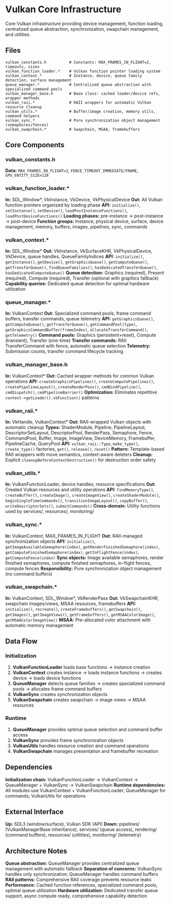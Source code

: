 # Vulkan Core Infrastructure

Core Vulkan infrastructure providing device management, function loading, centralized queue abstraction, synchronization, swapchain management, and utilities.

## Files
```
vulkan_constants.h          # Constants: MAX_FRAMES_IN_FLIGHT=2, timeouts, sizes
vulkan_function_loader.*    # Vulkan function pointer loading system
vulkan_context.*            # Instance, device, queue family detection, surface management
queue_manager.*             # Centralized queue abstraction with specialized command pools
vulkan_manager_base.h       # Base class: cached loader/device refs, wrapper methods
vulkan_raii.*               # RAII wrappers for automatic Vulkan resource cleanup
vulkan_utils.*              # Buffer/image creation, memory utils, command helpers
vulkan_sync.*               # Pure synchronization object management (semaphores/fences)
vulkan_swapchain.*          # Swapchain, MSAA, framebuffers
```

## Core Components

### vulkan_constants.h
**Data:** `MAX_FRAMES_IN_FLIGHT=2`, `FENCE_TIMEOUT_IMMEDIATE/FRAME`, `GPU_ENTITY_SIZE=128`

### vulkan_function_loader.*
**In:** SDL_Window*, VkInstance, VkDevice, VkPhysicalDevice
**Out:** All Vulkan function pointers organized by loading phase
**API:** `initialize()`, `setInstance()`, `setDevice()`, `loadPostInstanceFunctions()`, `loadPostDeviceFunctions()`
**Loading phases:** pre-instance → post-instance → post-device
**Function groups:** Instance, physical device, surface, device management, memory, buffers, images, pipelines, sync, commands

### vulkan_context.*
**In:** SDL_Window*
**Out:** VkInstance, VkSurfaceKHR, VkPhysicalDevice, VkDevice, queue handles, QueueFamilyIndices
**API:** `initialize()`, `getInstance()`, `getDevice()`, `getGraphicsQueue()`, `getComputeQueue()`, `getTransferQueue()`, `findQueueFamilies()`, `hasDedicatedTransferQueue()`, `hasDedicatedComputeQueue()`
**Queue detection:** Graphics (required), Present (required), Compute (required), Transfer (optional with graphics fallback)
**Capability queries:** Dedicated queue detection for optimal hardware utilization

### queue_manager.*
**In:** VulkanContext
**Out:** Specialized command pools, frame command buffers, transfer commands, queue telemetry
**API:** `getGraphicsQueue()`, `getComputeQueue()`, `getTransferQueue()`, `getCommandPool(type)`, `getGraphicsCommandBuffer(frameIndex)`, `allocateTransferCommand()`, `getTelemetry()`
**Command pools:** Graphics (persistent+reset), Compute (transient), Transfer (one-time)
**Transfer commands:** RAII TransferCommand with fence, automatic queue selection
**Telemetry:** Submission counts, transfer command lifecycle tracking

### vulkan_manager_base.h
**In:** VulkanContext*
**Out:** Cached wrapper methods for common Vulkan operations
**API:** `createGraphicsPipelines()`, `createComputePipelines()`, `createPipelineLayout()`, `createRenderPass()`, `cmdBindPipeline()`, `cmdDispatch()`, `cmdPipelineBarrier()`
**Optimization:** Eliminates repetitive `context->getLoader().vkFunction()` patterns

### vulkan_raii.*
**In:** VkHandle, VulkanContext*
**Out:** RAII-wrapped Vulkan objects with automatic cleanup
**Types:** ShaderModule, Pipeline, PipelineLayout, DescriptorSetLayout, DescriptorPool, RenderPass, Semaphore, Fence, CommandPool, Buffer, Image, ImageView, DeviceMemory, Framebuffer, PipelineCache, QueryPool
**API:** `vulkan_raii::Type`, `make_type()`, `create_type()` factories, `get()`, `release()`, `reset()`
**Pattern:** Template-based RAII wrappers with move semantics, context-aware deleters
**Cleanup:** Explicit `cleanupBeforeContextDestruction()` for destruction order safety

### vulkan_utils.*
**In:** VulkanFunctionLoader, device handles, resource specifications
**Out:** Created Vulkan resources and utility operations
**API:** `findMemoryType()`, `createBuffer()`, `createImage()`, `createImageView()`, `createShaderModule()`, `beginSingleTimeCommands()`, `transitionImageLayout()`, `copyBuffer()`, `writeDescriptorSets()`, `submitCommands()`
**Cross-domain:** Utility functions used by services/, resources/, monitoring/

### vulkan_sync.*
**In:** VulkanContext, MAX_FRAMES_IN_FLIGHT
**Out:** RAII-managed synchronization objects
**API:** `initialize()`, `getImageAvailableSemaphore(index)`, `getRenderFinishedSemaphore(index)`, `getComputeFinishedSemaphore(index)`, `getInFlightFence(index)`, `getComputeFence(index)`
**Sync objects:** Image available semaphores, render finished semaphores, compute finished semaphores, in-flight fences, compute fences
**Responsibility:** Pure synchronization object management (no command buffers)

### vulkan_swapchain.*
**In:** VulkanContext, SDL_Window*, VkRenderPass
**Out:** VkSwapchainKHR, swapchain images/views, MSAA resources, framebuffers
**API:** `initialize()`, `recreate()`, `createFramebuffers()`, `getSwapchain()`, `getImages()`, `getImageViews()`, `getFramebuffers()`, `getMSAAColorImage()`, `getMSAAColorImageView()`
**MSAA:** Pre-allocated color attachment with automatic memory management

## Data Flow

### Initialization
1. **VulkanFunctionLoader** loads base functions → instance creation
2. **VulkanContext** creates instance → loads instance functions → creates device → loads device functions
3. **QueueManager** detects queue families → creates specialized command pools → allocates frame command buffers
4. **VulkanSync** creates synchronization objects
5. **VulkanSwapchain** creates swapchain → image views → MSAA resources

### Runtime
1. **QueueManager** provides optimal queue selection and command buffer access
2. **VulkanSync** provides frame synchronization objects
3. **VulkanUtils** handles resource creation and command operations
4. **VulkanSwapchain** manages presentation and framebuffer recreation

## Dependencies

**Initialization chain:** VulkanFunctionLoader → VulkanContext → QueueManager + VulkanSync → VulkanSwapchain
**Runtime dependencies:** All modules use VulkanContext + VulkanFunctionLoader; QueueManager for commands; VulkanUtils for operations

## External Interface

**Up:** SDL3 (window/surface), Vulkan SDK (API)
**Down:** pipelines/ (VulkanManagerBase inheritance), services/ (queue access), rendering/ (command buffers), resources/ (utilities), monitoring/ (telemetry)

## Architecture Notes

**Queue abstraction:** QueueManager provides centralized queue management with automatic fallback
**Separation of concerns:** VulkanSync handles only synchronization; QueueManager handles command buffers
**RAII patterns:** Comprehensive RAII coverage prevents resource leaks
**Performance:** Cached function references, specialized command pools, optimal queue utilization
**Hardware utilization:** Dedicated transfer queue support, async compute ready, comprehensive capability detection